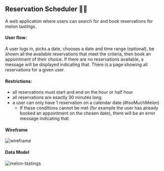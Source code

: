 ## Reservation Scheduler 🍉🍈

A web application where users can search for and book reservations for melon tastings.

#### User flow:

A user logs in, picks a date, chooses a date and time range (optional), be shown all the available reservations that meet the criteria, then book an appointment of their choice. If there are no reservations available, a message will be displayed indicating that. There is a page showing all reservations for a given user.

#### Restrictions:

- all reservations must start and end on the hour or half hour
- all reservations are exactly 30 minutes long
- a user can only have 1 reservation on a calendar date (#tooMuchMelon)
  - If these conditions cannot be met (for example the user has already booked an appointment on the chosen date), there will be an error message indicating that

#### Wireframe
![wireframe](https://github.com/user-attachments/assets/775e5f23-43ad-438c-bb44-a789d31154af)
#### Data Model
![melon-tastings](https://github.com/user-attachments/assets/09dbdbf6-c35c-4835-96d0-5389cb365f9c)
